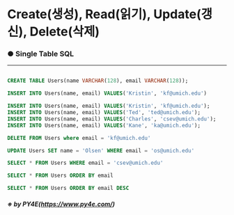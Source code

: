 # Create(생성), Read(읽기), Update(갱신), Delete(삭제)

### ● Single Table SQL

***
```SQL

CREATE TABLE Users(name VARCHAR(128), email VARCHAR(128));

INSERT INTO Users(name, email) VALUES('Kristin', 'kf@umich.edu')

INSERT INTO Users(name, email) VALUES('Kristin', 'kf@umich.edu');
INSERT INTO Users(name, email) VALUES('Ted', 'ted@umich.edu');
INSERT INTO Users(name, email) VALUES('Charles', 'csev@umich.edu');
INSERT INTO Users(name, email) VALUES('Kane', 'ka@umich.edu');

DELETE FROM Users where email = 'kf@umich.edu'

UPDATE Users SET name = 'Olsen' WHERE email = 'os@umich.edu'

SELECT * FROM Users WHERE email = 'csev@umich.edu'

SELECT * FROM Users ORDER BY email        

SELECT * FROM Users ORDER BY email DESC  
```




##### ※ by PY4E(https://www.py4e.com/)
